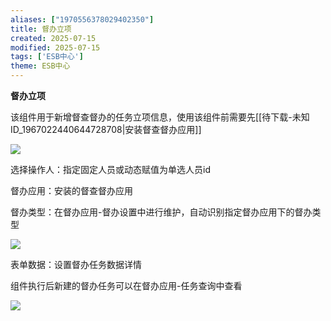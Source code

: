 ```yaml
---
aliases: ["1970556378029402350"]
title: 督办立项
created: 2025-07-15
modified: 2025-07-15
tags: ['ESB中心']
theme: ESB中心
---
```


**督办立项**

该组件用于新增督查督办的任务立项信息，使用该组件前需要先[[待下载-未知ID_1967022440644728708|安装督查督办应用]]

![](6b641990098a5a6b3c9c1194b39d99cb.jpg)

选择操作人：指定固定人员或动态赋值为单选人员id

督办应用：安装的督查督办应用

督办类型：在督办应用-督办设置中进行维护，自动识别指定督办应用下的督办类型

![](8b2906a5f19736b1fb2ee750e034cd94.jpg)

表单数据：设置督办任务数据详情

组件执行后新建的督办任务可以在督办应用-任务查询中查看

![](e11c517c4fe5f3d255ebec9be02add28.jpg)